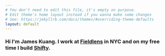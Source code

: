 ```yaml
---
# You don't need to edit this file, it's empty on purpose.
# Edit theme's home layout instead if you wanna make some changes
# See: https://jekyllrb.com/docs/themes/#overriding-theme-defaults
layout: default
---
```


### Hi I'm James Kuang. I work at [Fieldlens](https://fieldlens.com) in NYC and on my free time I build [Shifty](https://shiftycalendar.com).